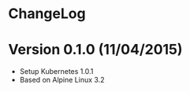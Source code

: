 ChangeLog
==============

# Version 0.1.0 (11/04/2015)

- Setup Kubernetes 1.0.1
- Based on Alpine Linux 3.2

